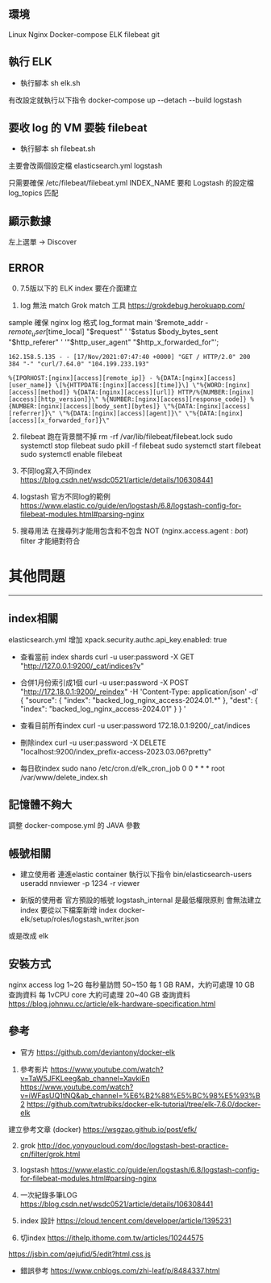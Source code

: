 ## 環境
Linux Nginx Docker-compose ELK filebeat git

## 執行 ELK
* 執行腳本
sh elk.sh

有改設定就執行以下指令
docker-compose up --detach --build logstash

## 要收 log 的 VM 要裝 filebeat
* 執行腳本
sh filebeat.sh

主要會改兩個設定檔
elasticsearch.yml 
logstash

只需要確保 /etc/filebeat/filebeat.yml
INDEX_NAME 要和 Logstash 的設定檔 log_topics 匹配

## 顯示數據
左上選單 -> Discover

## ERROR
0. 7.5版以下的 ELK index 要在介面建立

1. log 無法 match
Grok match 工具
https://grokdebug.herokuapp.com/

sample
確保 nginx log 格式
    log_format  main  '$remote_addr - $remote_user [$time_local] "$request" '
                      '$status $body_bytes_sent "$http_referer" '
                      '"$http_user_agent" "$http_x_forwarded_for"';
```
162.158.5.135 - - [17/Nov/2021:07:47:40 +0000] "GET / HTTP/2.0" 200 384 "-" "curl/7.64.0" "104.199.233.193"

%{IPORHOST:[nginx][access][remote_ip]} - %{DATA:[nginx][access][user_name]} \[%{HTTPDATE:[nginx][access][time]}\] \"%{WORD:[nginx][access][method]} %{DATA:[nginx][access][url]} HTTP/%{NUMBER:[nginx][access][http_version]}\" %{NUMBER:[nginx][access][response_code]} %{NUMBER:[nginx][access][body_sent][bytes]} \"%{DATA:[nginx][access][referrer]}\" \"%{DATA:[nginx][access][agent]}\" \"%{DATA:[nginx][access][x_forwarded_for]}\"
```

2. filebeat 跑在背景關不掉
rm -rf /var/lib/filebeat/filebeat.lock
sudo systemctl stop filebeat
sudo pkill -f filebeat
sudo systemctl start filebeat
sudo systemctl enable filebeat

3. 不同log寫入不同index
https://blog.csdn.net/wsdc0521/article/details/106308441

4. logstash 官方不同log的範例
https://www.elastic.co/guide/en/logstash/6.8/logstash-config-for-filebeat-modules.html#parsing-nginx

5. 搜尋用法
在搜尋列才能用包含和不包含
NOT (nginx.access.agent : *bot*)
filter 才能絕對符合

# 其他問題
---
## index相關
elasticsearch.yml 增加
xpack.security.authc.api_key.enabled: true

* 查看當前 index shards
curl -u user:password -X GET "http://127.0.0.1:9200/_cat/indices?v"

* 合併1月份索引成1個
curl -u user:password -X POST "http://172.18.0.1:9200/_reindex" -H 'Content-Type: application/json' -d'
{
  "source": {
    "index": "backed_log_nginx_access-2024.01.*"
  },
  "dest": {
    "index": "backed_log_nginx_access-2024.01"
  }
}
'

* 查看目前所有index
curl -u user:password 172.18.0.1:9200/_cat/indices
* 刪除index
curl -u user:password -X DELETE "localhost:9200/index_prefix-access-2023.03.06?pretty"

* 每日砍index 
sudo nano /etc/cron.d/elk_cron_job
0 0 * * * root /var/www/delete_index.sh

## 記憶體不夠大
調整 docker-compose.yml 的 JAVA 參數

## 帳號相關
* 建立使用者
連進elastic container 執行以下指令
bin/elasticsearch-users useradd nnviewer -p 1234 -r viewer

* 新版的使用者
官方預設的帳號 logstash_internal 是最低權限原則 會無法建立 index
要從以下檔案新增 index
docker-elk/setup/roles/logstash_writer.json 

或是改成 elk

## 安裝方式
nginx access log 1~2G 
每秒量訪問 50~150
每 1 GB RAM，大約可處理 10 GB 查詢資料
每 1vCPU core 大約可處理 20~40 GB 查詢資料
https://blog.johnwu.cc/article/elk-hardware-specification.html

## 參考
* 官方
https://github.com/deviantony/docker-elk

1. 參考影片
https://www.youtube.com/watch?v=TaW5JFKLeeg&ab_channel=XavkiEn
https://www.youtube.com/watch?v=iWFasUQ1tNQ&ab_channel=%E6%B2%88%E5%BC%98%E5%93%B2
https://github.com/twtrubiks/docker-elk-tutorial/tree/elk-7.6.0/docker-elk

建立參考文章 (docker)
https://wsgzao.github.io/post/efk/

2. grok
http://doc.yonyoucloud.com/doc/logstash-best-practice-cn/filter/grok.html

3. logstash
https://www.elastic.co/guide/en/logstash/6.8/logstash-config-for-filebeat-modules.html#parsing-nginx

4. 一次紀錄多筆LOG
https://blog.csdn.net/wsdc0521/article/details/106308441

5. index 設計
https://cloud.tencent.com/developer/article/1395231

6. 切index
https://ithelp.ithome.com.tw/articles/10244575

https://jsbin.com/qejufid/5/edit?html,css,js

* 錯誤參考
https://www.cnblogs.com/zhi-leaf/p/8484337.html